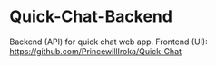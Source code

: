 # Quick-Chat-Backend
Backend (API) for quick chat web app.
Frontend (UI): https://github.com/PrincewillIroka/Quick-Chat
